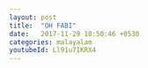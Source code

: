 ```yaml
---
layout: post
title:  "OH FABI"
date:   2017-11-29 10:50:46 +0530
categories: malayalam
youtubeId: Ll91u7IKRX4
---
```

